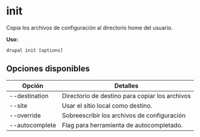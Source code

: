 # init
Copia los archivos de configuración al directorio home del usuario.

**Uso:**
```
drupal init [options]
```

## Opciones disponibles
Opción | Detalles
-------|-------------
--destination | Directorio de destino para copiar los archivos
--site | Usar el sitio local como destino.
--override | Sobreescribir los archivos de configuración
--autocomplete | Flag para herramienta de autocompletado.

